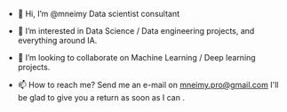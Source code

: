 - 👋 Hi, I’m @mneimy Data scientist consultant 
  
- 👀 I’m interested in Data Science / Data engineering projects, and everything around IA.  


- 💞️ I’m looking to collaborate on Machine Learning / Deep learning projects.
- 📫 How to reach me? Send me an e-mail on mneimy.pro@gmail.com I'll be glad to give you a return as soon as I can . 
<!---
mneimy/mneimy is a ✨ special ✨ repository because its `README.md` (this file) appears on your GitHub profile.
You can click the Preview link to take a look at your changes.
--->
